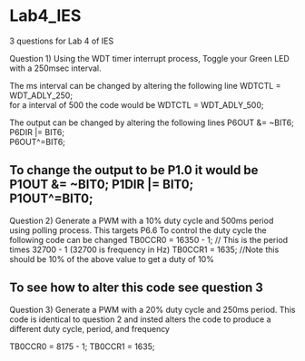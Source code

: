 # Lab4_IES
3 questions for Lab 4 of IES


Question 1)
Using the WDT timer interrupt process, Toggle your Green LED with a 250msec interval.

The ms interval can be changed by altering the following line
      WDTCTL = WDT_ADLY_250;   
for a interval of 500 the code would be 
      WDTCTL = WDT_ADLY_500;   
      

The output can be changed by altering the following lines 
P6OUT &= ~BIT6;
P6DIR |= BIT6;                                  
P6OUT^=BIT6;

To change the output to be P1.0 it would be 
P1OUT &= ~BIT0;
P1DIR |= BIT0;                                  
P1OUT^=BIT0;
--------------------------------------------------------------------------------


Question 2)
Generate a PWM with a 10% duty cycle and 500ms period using polling process. This targets P6.6
To control the duty cycle the following code can be changed 
TB0CCR0 = 16350 - 1;        // This is the period times 32700 - 1 (32700 is frequency in Hz)
TB0CCR1 = 1635;             //Note this should be 10% of the above value to get a duty of 10%

To see how to alter this code see question 3
--------------------------------------------------------------------------------


Question 3)
Generate a PWM with a 20% duty cycle and 250ms period.
This code is identical to question 2 and 
insted alters the code to produce a different 
duty cycle, period, and frequency

TB0CCR0 = 8175 - 1;
 TB0CCR1 = 1635;     
